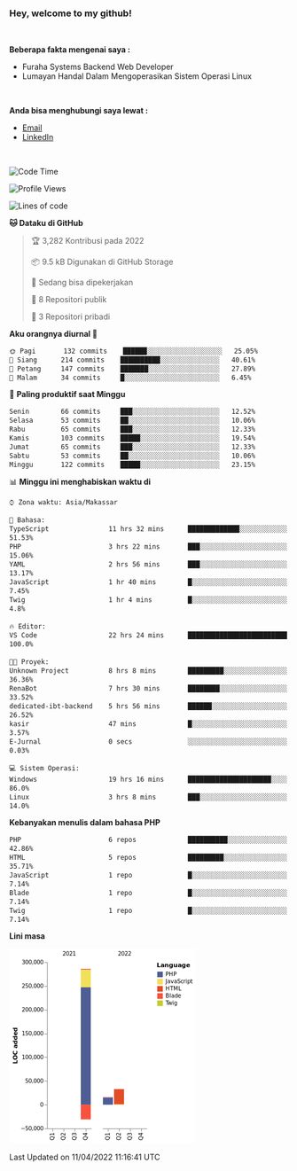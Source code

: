<h3>Hey, welcome to my github!</h3>

<br>

<p><strong>Beberapa fakta mengenai saya :</strong></p>

<ul>
  <li>Furaha Systems Backend Web Developer</li>
  <li>Lumayan Handal Dalam Mengoperasikan Sistem Operasi Linux</li>
</ul>

<br>

<p><strong>Anda bisa menghubungi saya lewat :</strong></p>

<ul>
  <li><a href="mailto:renaldiapriyanto419@gmail.com">Email</a></li>
  <li><a href="https://www.linkedin.com/in/renaldi-kadang-314314206/">LinkedIn</a></li>
</ul>

<br>

<!--START_SECTION:waka-->
![Code Time](http://img.shields.io/badge/Code%20Time-74%20hrs%2020%20mins-blue)

![Profile Views](http://img.shields.io/badge/Profil%20dilihat-2-blue)

![Lines of code](https://img.shields.io/badge/Sejak%20Hello%20World%20aku%20telah%20menulis-304%20Thousand%20baris%20kode-blue)

**🐱 Dataku di GitHub** 

> 🏆 3,282 Kontribusi pada 2022
 > 
> 📦 9.5 kB Digunakan di GitHub Storage 
 > 
> 💼 Sedang bisa dipekerjakan
 > 
> 📜 8 Repositori publik 
 > 
> 🔑 3 Repositori pribadi  
 > 
**Aku orangnya diurnal 🐤** 

```text
🌞 Pagi       132 commits    ██████░░░░░░░░░░░░░░░░░░░   25.05% 
🌆 Siang      214 commits    ██████████░░░░░░░░░░░░░░░   40.61% 
🌃 Petang     147 commits    ███████░░░░░░░░░░░░░░░░░░   27.89% 
🌙 Malam      34 commits     █░░░░░░░░░░░░░░░░░░░░░░░░   6.45%

```
📅 **Paling produktif saat Minggu** 

```text
Senin        66 commits     ███░░░░░░░░░░░░░░░░░░░░░░   12.52% 
Selasa       53 commits     ██░░░░░░░░░░░░░░░░░░░░░░░   10.06% 
Rabu         65 commits     ███░░░░░░░░░░░░░░░░░░░░░░   12.33% 
Kamis        103 commits    █████░░░░░░░░░░░░░░░░░░░░   19.54% 
Jumat        65 commits     ███░░░░░░░░░░░░░░░░░░░░░░   12.33% 
Sabtu        53 commits     ██░░░░░░░░░░░░░░░░░░░░░░░   10.06% 
Minggu       122 commits    █████░░░░░░░░░░░░░░░░░░░░   23.15%

```


📊 **Minggu ini menghabiskan waktu di** 

```text
⌚︎ Zona waktu: Asia/Makassar

💬 Bahasa: 
TypeScript               11 hrs 32 mins      █████████████░░░░░░░░░░░░   51.53% 
PHP                      3 hrs 22 mins       ███░░░░░░░░░░░░░░░░░░░░░░   15.06% 
YAML                     2 hrs 56 mins       ███░░░░░░░░░░░░░░░░░░░░░░   13.17% 
JavaScript               1 hr 40 mins        █░░░░░░░░░░░░░░░░░░░░░░░░   7.45% 
Twig                     1 hr 4 mins         █░░░░░░░░░░░░░░░░░░░░░░░░   4.8%

🔥 Editor: 
VS Code                  22 hrs 24 mins      █████████████████████████   100.0%

🐱‍💻 Proyek: 
Unknown Project          8 hrs 8 mins        █████████░░░░░░░░░░░░░░░░   36.36% 
RenaBot                  7 hrs 30 mins       ████████░░░░░░░░░░░░░░░░░   33.52% 
dedicated-ibt-backend    5 hrs 56 mins       ██████░░░░░░░░░░░░░░░░░░░   26.52% 
kasir                    47 mins             █░░░░░░░░░░░░░░░░░░░░░░░░   3.57% 
E-Jurnal                 0 secs              ░░░░░░░░░░░░░░░░░░░░░░░░░   0.03%

💻 Sistem Operasi: 
Windows                  19 hrs 16 mins      █████████████████████░░░░   86.0% 
Linux                    3 hrs 8 mins        ███░░░░░░░░░░░░░░░░░░░░░░   14.0%

```

**Kebanyakan menulis dalam bahasa PHP** 

```text
PHP                      6 repos             ██████████░░░░░░░░░░░░░░░   42.86% 
HTML                     5 repos             █████████░░░░░░░░░░░░░░░░   35.71% 
JavaScript               1 repo              █░░░░░░░░░░░░░░░░░░░░░░░░   7.14% 
Blade                    1 repo              █░░░░░░░░░░░░░░░░░░░░░░░░   7.14% 
Twig                     1 repo              █░░░░░░░░░░░░░░░░░░░░░░░░   7.14%

```


**Lini masa**

![Chart not found](https://raw.githubusercontent.com/Sylent-Sys/Sylent-Sys/main/charts/bar_graph.png) 


 Last Updated on 11/04/2022 11:16:41 UTC
<!--END_SECTION:waka-->
